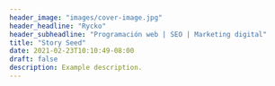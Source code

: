 ```yaml
---
header_image: "images/cover-image.jpg"
header_headline: "Rycko"
header_subheadline: "Programación web | SEO | Marketing digital"
title: "Story Seed"
date: 2021-02-23T10:10:49-08:00
draft: false
description: Example description.
---
```


